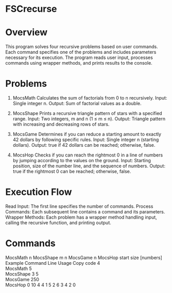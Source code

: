 # FSCrecurse

# Overview
This program solves four recursive problems based on user commands. Each command specifies one of the problems and includes parameters necessary for its execution. The program reads user input, processes commands using wrapper methods, and prints results to the console.

# Problems
1. MocsMath
Calculates the sum of factorials from 0 to n recursively.
Input: Single integer n.
Output: Sum of factorial values as a double.

2. MocsShape
Prints a recursive triangle pattern of stars with a specified range.
Input: Two integers, m and n (1 ≤ m ≤ n).
Output: Triangle pattern with increasing and decreasing rows of stars.

3. MocsGame
Determines if you can reduce a starting amount to exactly 42 dollars by following specific rules.
Input: Single integer n (starting dollars).
Output: true if 42 dollars can be reached; otherwise, false.

4. MocsHop
Checks if you can reach the rightmost 0 in a line of numbers by jumping according to the values on the ground.
Input: Starting position, size of the number line, and the sequence of numbers.
Output: true if the rightmost 0 can be reached; otherwise, false.

# Execution Flow
Read Input: The first line specifies the number of commands.
Process Commands: Each subsequent line contains a command and its parameters.
Wrapper Methods: Each problem has a wrapper method handling input, calling the recursive function, and printing output.

# Commands
MocsMath n
MocsShape m n
MocsGame n
MocsHop start size [numbers]
Example Command Line Usage
Copy code
4  
MocsMath 5  
MocsShape 3 5  
MocsGame 250  
MocsHop 0 10 4 4 1 5 2 6 3 4 2 0  
